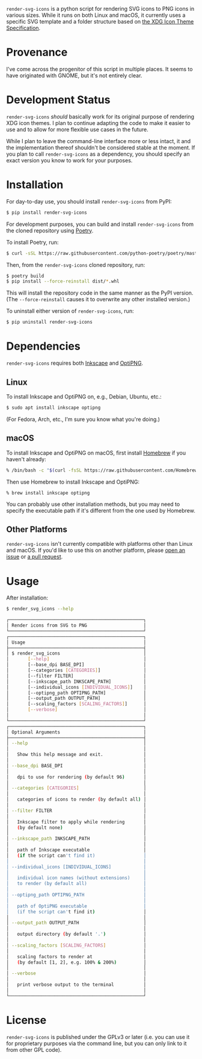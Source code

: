 `render-svg-icons` is a python script for rendering SVG icons to PNG icons in various sizes. While it runs on both Linux and macOS, it currently uses a specific SVG template and a folder structure based on [the XDG Icon Theme Specification](https://specifications.freedesktop.org/icon-theme-spec/latest/).

# Provenance

I've come across the progenitor of this script in multiple places. It seems to have originated with GNOME, but it's not entirely clear.

# Development Status

`render-svg-icons` _should_ basically work for its original purpose of rendering XDG icon themes. I plan to continue adapting the code to make it easier to use and to allow for more flexible use cases in the future.

While I plan to leave the command-line interface more or less intact, it and the implementation thereof shouldn't be considered stable at the moment. If you plan to call `render-svg-icons` as a dependency, you should specify an exact version you know to work for your purposes.

# Installation

For day-to-day use, you should install `render-svg-icons` from PyPI:

```bash
$ pip install render-svg-icons
```

For development purposes, you can build and install `render-svg-icons` from the cloned repository using [Poetry](https://python-poetry.org/).

To install Poetry, run:

```bash
$ curl -sSL https://raw.githubusercontent.com/python-poetry/poetry/master/get-poetry.py | python -
```

Then, from the `render-svg-icons` cloned repository, run:

```bash
$ poetry build
$ pip install --force-reinstall dist/*.whl
```

This will install the repository code in the same manner as the PyPI version. (The `--force-reinstall` causes it to overwrite any other installed version.)

To uninstall either version of `render-svg-icons`, run:

```bash
$ pip uninstall render-svg-icons
```

# Dependencies

`render-svg-icons` requires both [Inkscape](https://inkscape.org/) and [OptiPNG](http://optipng.sourceforge.net/).

## Linux

To install Inkscape and OptiPNG on, e.g., Debian, Ubuntu, etc.:

```bash
$ sudo apt install inkscape optipng
```

(For Fedora, Arch, etc., I'm sure you know what you're doing.)

## macOS

To install Inkscape and OptiPNG on macOS, first install [Homebrew](https://brew.sh/) if you haven't already:

```bash
% /bin/bash -c "$(curl -fsSL https://raw.githubusercontent.com/Homebrew/install/HEAD/install.sh)"
```

Then use Homebrew to install Inkscape and OptiPNG:

```
% brew install inkscape optipng
```

You can probably use other installation methods, but you may need to specify the executable path if it's different from the one used by Homebrew.

## Other Platforms

`render-svg-icons` isn't currently compatible with platforms other than Linux and macOS. If you'd like to use this on another platform, please [open an issue](https://github.com/elsiehupp/render-svg-icons/issues/new) or [a pull request](https://github.com/elsiehupp/render-svg-icons/compare).

# Usage

After installation:

```bash
$ render_svg_icons --help

┌──────────────────────────────────────────────────┐
│ Render icons from SVG to PNG                     │
└──────────────────────────────────────────────────┘
┌──────────────────────────────────────────────────┐
│ Usage                                            │
├──────────────────────────────────────────────────┤
│ $ render_svg_icons                               │
│       [--help]                                   │
│       [--base_dpi BASE_DPI]                      │
│       [--categories [CATEGORIES]]                │
│       [--filter FILTER]                          │
│       [--inkscape_path INKSCAPE_PATH]            │
│       [--individual_icons [INDIVIDUAL_ICONS]]    │
│       [--optipng_path OPTIPNG_PATH]              │
│       [--output_path OUTPUT_PATH]                │
│       [--scaling_factors [SCALING_FACTORS]]      │
│       [--verbose]                                │
│                                                  │
└──────────────────────────────────────────────────┘
┌──────────────────────────────────────────────────┐
│ Optional Arguments                               │
├──────────────────────────────────────────────────┤
│ --help                                           │
│                                                  │
│   Show this help message and exit.               │
│                                                  │
│ --base_dpi BASE_DPI                              │
│                                                  │
│   dpi to use for rendering (by default 96)       │
│                                                  │
│ --categories [CATEGORIES]                        │
│                                                  │
│   categories of icons to render (by default all) │
│                                                  │
│ --filter FILTER                                  │
│                                                  │
│   Inkscape filter to apply while rendering       │
│   (by default none)                              │
│                                                  │
│ --inkscape_path INKSCAPE_PATH                    │
│                                                  │
│   path of Inkscape executable                    │
│   (if the script can't find it)                  │
│                                                  │
│ --individual_icons [INDIVIDUAL_ICONS]            │
│                                                  │
│   individual icon names (without extensions)     │
│   to render (by default all)                     │
│                                                  │
│ --optipng_path OPTIPNG_PATH                      │
│                                                  │
│   path of OptiPNG executable                     │
│   (if the script can't find it)                  │
│                                                  │
│ --output_path OUTPUT_PATH                        │
│                                                  │
│   output directory (by default '.')              │
│                                                  │
│ --scaling_factors [SCALING_FACTORS]              │
│                                                  │
│   scaling factors to render at                   │
│   (by default [1, 2], e.g. 100% & 200%)          │
│                                                  │
│ --verbose                                        │
│                                                  │
│   print verbose output to the terminal           │
│                                                  │
└──────────────────────────────────────────────────┘
```

# License

`render-svg-icons` is published under the GPLv3 or later (i.e. you can use it for proprietary purposes via the command line, but you can only link to it from other GPL code).